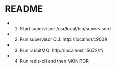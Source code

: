 # README #

* 1. Start supervisor: /usr/local/bin/supervisord
* 2. Run supervisor CLI: http://localhost:9009
* 3. Run rabbitMQ: http://localhost:15672/#/
* 4. Run redis-cli and then MONITOR
